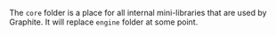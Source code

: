The `core` folder is a place for all internal mini-libraries that are used by Graphite. It will replace `engine` folder at some point.
